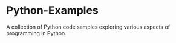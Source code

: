 # Python-Examples
A collection of Python code samples exploring various aspects of programming in Python.
